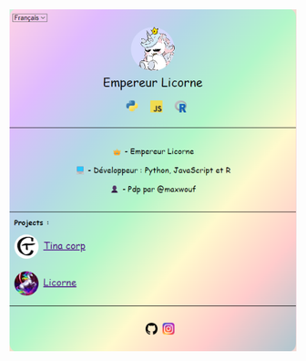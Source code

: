 <div align="center">
   <a href="https://empereurlicorne.github.io" target="_blank"><img src="img/web.png" align="center" /></a>
</div>
